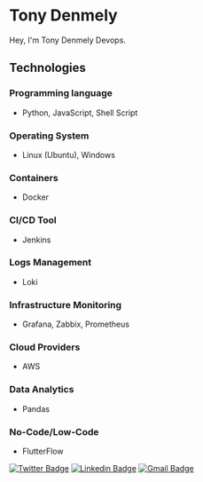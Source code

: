 # Tony Denmely

Hey, I'm Tony Denmely Devops.

## Technologies

### Programming language
- Python, JavaScript, Shell Script

### Operating System
- Linux (Ubuntu), Windows

### Containers
- Docker

### CI/CD Tool
- Jenkins

### Logs Management
- Loki

### Infrastructure Monitoring
- Grafana, Zabbix, Prometheus

### Cloud Providers
- AWS

### Data Analytics
- Pandas

### No-Code/Low-Code
- FlutterFlow


[![Twitter Badge](https://img.shields.io/badge/-@denmely_dev-BCFE2F?style=flat-square&labelColor=BCFE2F&logo=twitter&logoColor=black&link=https://twitter.com/denmely_dev)](https://twitter.com/denmely_dev) 
[![Linkedin Badge](https://img.shields.io/badge/-Tony%20Denmely-BCFE2F?style=flat-square&logo=Linkedin&logoColor=black&link=https://www.linkedin.com/in/tony-denmely/)](https://www.linkedin.com/in/tony-denmely/) 
[![Gmail Badge](https://img.shields.io/badge/-denmely.dev@gmail.com-BCFE2F?style=flat-square&logo=Gmail&logoColor=black&link=mailto:denmely.dev@gmail.com)](mailto:denmely.dev@gmail.com)
